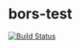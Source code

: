 # bors-test

[![Build Status](https://travis-ci.org/reynico/bors-test.svg?branch=master)](https://travis-ci.org/reynico/bors-test)
